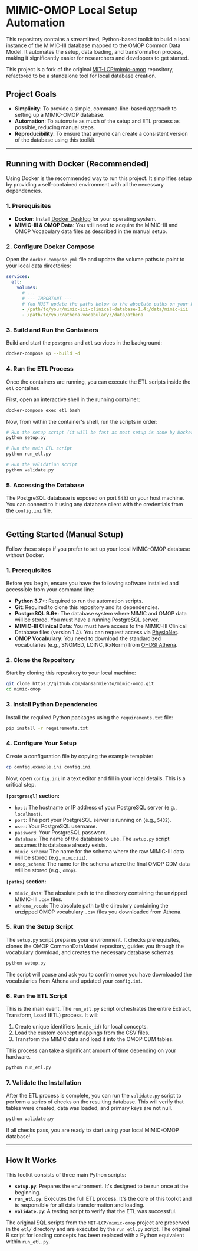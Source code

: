 # MIMIC-OMOP Local Setup Automation

This repository contains a streamlined, Python-based toolkit to build a local instance of the MIMIC-III database mapped to the OMOP Common Data Model. It automates the setup, data loading, and transformation process, making it significantly easier for researchers and developers to get started.

This project is a fork of the original [MIT-LCP/mimic-omop](https://github.com/MIT-LCP/mimic-omop) repository, refactored to be a standalone tool for local database creation.

## Project Goals

- **Simplicity**: To provide a simple, command-line-based approach to setting up a MIMIC-OMOP database.
- **Automation**: To automate as much of the setup and ETL process as possible, reducing manual steps.
- **Reproducibility**: To ensure that anyone can create a consistent version of the database using this toolkit.

---

## Running with Docker (Recommended)

Using Docker is the recommended way to run this project. It simplifies setup by providing a self-contained environment with all the necessary dependencies.

### 1. Prerequisites

- **Docker**: Install [Docker Desktop](https://www.docker.com/products/docker-desktop) for your operating system.
- **MIMIC-III & OMOP Data**: You still need to acquire the MIMIC-III and OMOP Vocabulary data files as described in the manual setup.

### 2. Configure Docker Compose

Open the `docker-compose.yml` file and update the volume paths to point to your local data directories:

```yaml
services:
  etl:
    volumes:
      # ...
      # --- IMPORTANT ---
      # You MUST update the paths below to the absolute paths on your host machine.
      - /path/to/your/mimic-iii-clinical-database-1.4:/data/mimic-iii
      - /path/to/your/athena-vocabulary:/data/athena
```

### 3. Build and Run the Containers

Build and start the `postgres` and `etl` services in the background:

```bash
docker-compose up --build -d
```

### 4. Run the ETL Process

Once the containers are running, you can execute the ETL scripts inside the `etl` container.

First, open an interactive shell in the running container:

```bash
docker-compose exec etl bash
```

Now, from within the container's shell, run the scripts in order:

```bash
# Run the setup script (it will be fast as most setup is done by Docker)
python setup.py

# Run the main ETL script
python run_etl.py

# Run the validation script
python validate.py
```

### 5. Accessing the Database

The PostgreSQL database is exposed on port `5433` on your host machine. You can connect to it using any database client with the credentials from the `config.ini` file.

---

## Getting Started (Manual Setup)

Follow these steps if you prefer to set up your local MIMIC-OMOP database without Docker.

### 1. Prerequisites

Before you begin, ensure you have the following software installed and accessible from your command line:

- **Python 3.7+**: Required to run the automation scripts.
- **Git**: Required to clone this repository and its dependencies.
- **PostgreSQL 9.6+**: The database system where MIMIC and OMOP data will be stored. You must have a running PostgreSQL server.
- **MIMIC-III Clinical Data**: You must have access to the MIMIC-III Clinical Database files (version 1.4). You can request access via [PhysioNet](https://mimic.physionet.org/gettingstarted/access/).
- **OMOP Vocabulary**: You need to download the standardized vocabularies (e.g., SNOMED, LOINC, RxNorm) from [OHDSI Athena](https://athena.ohdsi.org/).

### 2. Clone the Repository

Start by cloning this repository to your local machine:

```bash
git clone https://github.com/dansarmiento/mimic-omop.git
cd mimic-omop
```

### 3. Install Python Dependencies

Install the required Python packages using the `requirements.txt` file:

```bash
pip install -r requirements.txt
```

### 4. Configure Your Setup

Create a configuration file by copying the example template:

```bash
cp config.example.ini config.ini
```

Now, open `config.ini` in a text editor and fill in your local details. This is a critical step.

**`[postgresql]` section:**
- `host`: The hostname or IP address of your PostgreSQL server (e.g., `localhost`).
- `port`: The port your PostgreSQL server is running on (e.g., `5432`).
- `user`: Your PostgreSQL username.
- `password`: Your PostgreSQL password.
- `database`: The name of the database to use. The `setup.py` script assumes this database already exists.
- `mimic_schema`: The name for the schema where the raw MIMIC-III data will be stored (e.g., `mimiciii`).
- `omop_schema`: The name for the schema where the final OMOP CDM data will be stored (e.g., `omop`).

**`[paths]` section:**
- `mimic_data`: The absolute path to the directory containing the unzipped MIMIC-III `.csv` files.
- `athena_vocab`: The absolute path to the directory containing the unzipped OMOP vocabulary `.csv` files you downloaded from Athena.

### 5. Run the Setup Script

The `setup.py` script prepares your environment. It checks prerequisites, clones the OMOP CommonDataModel repository, guides you through the vocabulary download, and creates the necessary database schemas.

```bash
python setup.py
```

The script will pause and ask you to confirm once you have downloaded the vocabularies from Athena and updated your `config.ini`.

### 6. Run the ETL Script

This is the main event. The `run_etl.py` script orchestrates the entire Extract, Transform, Load (ETL) process. It will:
1.  Create unique identifiers (`mimic_id`) for local concepts.
2.  Load the custom concept mappings from the CSV files.
3.  Transform the MIMIC data and load it into the OMOP CDM tables.

This process can take a significant amount of time depending on your hardware.

```bash
python run_etl.py
```

### 7. Validate the Installation

After the ETL process is complete, you can run the `validate.py` script to perform a series of checks on the resulting database. This will verify that tables were created, data was loaded, and primary keys are not null.

```bash
python validate.py
```

If all checks pass, you are ready to start using your local MIMIC-OMOP database!

---

## How It Works

This toolkit consists of three main Python scripts:

- **`setup.py`**: Prepares the environment. It's designed to be run once at the beginning.
- **`run_etl.py`**: Executes the full ETL process. It's the core of this toolkit and is responsible for all data transformation and loading.
- **`validate.py`**: A testing script to verify that the ETL was successful.

The original SQL scripts from the `MIT-LCP/mimic-omop` project are preserved in the `etl/` directory and are executed by the `run_etl.py` script. The original R script for loading concepts has been replaced with a Python equivalent within `run_etl.py`.
